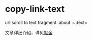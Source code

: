 # copy-link-text
url scroll to text fragment.
about :~:text=

文章详细介绍，详见[掘金](https://juejin.cn/post/6959025873433559070)

